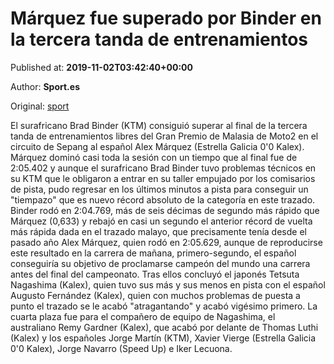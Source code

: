 
# Márquez fue superado por Binder en la tercera tanda de entrenamientos

Published at: **2019-11-02T03:42:40+00:00**

Author: **Sport.es**

Original: [sport](https://www.sport.es/es/noticias/motor/moto2/marquez-superado-binder-tercera-tanda-entrenamientos-7711053)

El surafricano Brad Binder (KTM) consiguió superar al final de la tercera tanda de entrenamientos libres del Gran Premio de Malasia de Moto2 en el circuito de Sepang al español Alex Márquez (Estrella Galicia 0'0 Kalex).
Márquez dominó casi toda la sesión con un tiempo que al final fue de 2:05.402 y aunque el surafricano Brad Binder tuvo problemas técnicos en su KTM que le obligaron a entrar en su taller empujado por los comisarios de pista, pudo regresar en los últimos minutos a pista para conseguir un "tiempazo" que es nuevo récord absoluto de la categoría en este trazado.
Binder rodó en 2:04.769, más de seis décimas de segundo más rápido que Márquez (0,633) y rebajó en casi un segundo el anterior récord de vuelta más rápida dada en el trazado malayo, que precisamente tenía desde el pasado año Alex Márquez, quien rodó en 2:05.629, aunque de reproducirse este resultado en la carrera de mañana, primero-segundo, el español conseguiría su objetivo de proclamarse campeón del mundo una carrera antes del final del campeonato.
Tras ellos concluyó el japonés Tetsuta Nagashima (Kalex), quien tuvo sus más y sus menos en pista con el español Augusto Fernández (Kalex), quien con muchos problemas de puesta a punto el trazado se le acabó "atragantando" y acabó vigésimo primero.
La cuarta plaza fue para el compañero de equipo de Nagashima, el australiano Remy Gardner (Kalex), que acabó por delante de Thomas Luthi (Kalex) y los españoles Jorge Martín (KTM), Xavier Vierge (Estrella Galicia 0'0 Kalex), Jorge Navarro (Speed Up) e Iker Lecuona.
